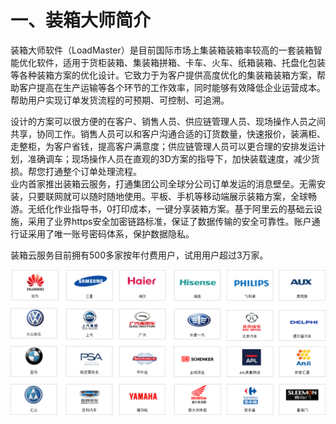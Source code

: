 # 一、装箱大师简介

装箱大师软件（LoadMaster）是目前国际市场上集装箱装箱率较高的一套装箱智能优化软件，适用于货柜装箱、集装箱拼箱、卡车、火车、纸箱装箱、托盘化包装等各种装箱方案的优化设计。它致力于为客户提供高度优化的集装箱装箱方案，帮助客户提高在生产运输等各个环节的工作效率，同时能够有效降低企业运营成本。帮助用户实现订单发货流程的可预期、可控制、可追溯。

设计的方案可以很方便的在客户、销售人员、供应链管理人员、现场操作人员之间共享，协同工作。销售人员可以和客户沟通合适的订货数量，快速报价，装满柜、走整柜，为客户省钱，提高客户满意度；供应链管理人员可以更合理的安排发运计划，准确调车；现场操作人员在直观的3D方案的指导下，加快装载速度，减少货损。帮您打通整个订单处理流程。  
业内首家推出装箱云服务，打通集团公司全球分公司订单发运的消息壁垒。无需安装，只要联网就可以随时随地使用。平板、手机等移动端展示装箱方案，全球畅游。无纸化作业指导书，0打印成本，一键分享装箱方案。基于阿里云的基础云设施，采用了业界https安全加密链路标准，保证了数据传输的安全可靠性。账户通行证采用了唯一账号密码体系，保护数据隐私。

装箱云服务目前拥有500多家按年付费用户，试用用户超过3万家。

![](/.gitbook/assets/11Ab.png)

